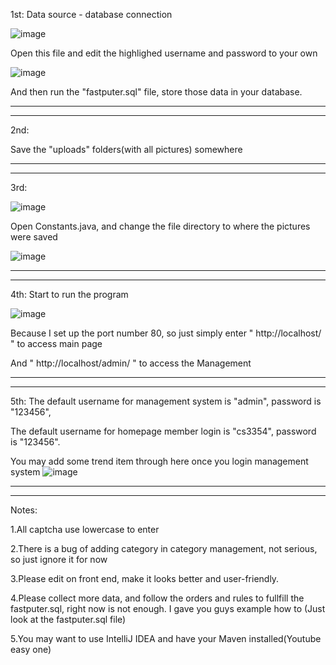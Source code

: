 1st: Data source - database connection

![image](https://user-images.githubusercontent.com/98294642/165871687-de1f406e-b24b-4e5a-a03e-b0deb334e705.png)

Open this file and edit the highlighed username and password to your own

![image](https://user-images.githubusercontent.com/98294642/165871726-0c5432d8-54c7-4793-ae1d-82d9d23eaa7a.png)

And then run the "fastputer.sql" file, store those data in your database.

-------------------------------------------------------------------------------------------------------------------------

-------------------------------------------------------------------------------------------------------------------------

2nd: 

Save the "uploads" folders(with all pictures) somewhere


-------------------------------------------------------------------------------------------------------------------------

-------------------------------------------------------------------------------------------------------------------------




3rd:

![image](https://user-images.githubusercontent.com/98294642/165871743-2ac0e4fd-1ae6-44da-a28a-144be9812829.png)

Open Constants.java, and change the file directory to where the pictures were saved

![image](https://user-images.githubusercontent.com/98294642/165871772-29d0972b-f609-412b-a329-def161fda2ac.png)




-------------------------------------------------------------------------------------------------------------------------

-------------------------------------------------------------------------------------------------------------------------




4th: Start to run the program

![image](https://user-images.githubusercontent.com/98294642/165871927-8fc1ac9b-68a5-4f0a-9182-b01e45821c36.png)

Because I set up the port number 80, so just simply enter " http://localhost/ "  to access main page

And " http://localhost/admin/ " to access the Management



-------------------------------------------------------------------------------------------------------------------------

-------------------------------------------------------------------------------------------------------------------------





5th:
The default username for management system is "admin", password is "123456",

The default username for homepage member login is "cs3354", password is "123456".

You may add some trend item through here  once you login management system 
![image](https://user-images.githubusercontent.com/98294642/165872810-20d8c98d-a89d-494d-9b37-fb9c1533db59.png)


-------------------------------------------------------------------------------------------------------------------------

-------------------------------------------------------------------------------------------------------------------------





Notes:

1.All captcha use lowercase to enter

2.There is a bug of adding category in category management, not serious, so just ignore it for now

3.Please edit on front end, make it looks better and user-friendly.

4.Please collect more data, and follow the orders and rules to fullfill the fastputer.sql, right now is not enough. I gave you guys example how to (Just look at the fastputer.sql file)

5.You may want to use IntelliJ IDEA and have your Maven installed(Youtube easy one)



